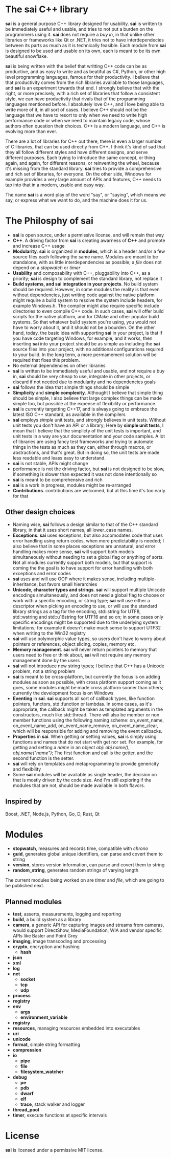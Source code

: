 # The sai C++ library
**sai** is a general purpose C++ library designed for usability. **sai** is written to be immediately useful and usable, and tries to not put a burden on the programmers using it.
**sai** does not require a *buy in*, in that unlike other libraries or frameworks like Qt or .NET, it tries
not to have interdependecies between its parts as much as it is technically feasible. Each module from **sai** is designed to be used and usable on its own, each is meant to be its own beautiful snowflake.

**sai** is being written with the belief that writting C++ code can be as productive, and as easy to write and as beatiful as C#, Python, or other high level programming languages, famous for their productivity. I believe that that productivity comes from the rich libraries available to those languages, and **sai** is an experiment towards that end.
I strongly believe that with the right, or more precisely, with a rich set of libraries that follow a consistent style, we can have productivity that rivals
that of the programming languages mentioned before.
I absolutely love C++, and I love being able to write more of it, in all sort of cases. I believe C++ should not be the language that we have to resort to
only when we need to write high performance code or when we need to maintain legacy code, whose authors often question their choices. C++ is a modern language, and C++ is evolving 
more than ever.

There are a lot of libraries for C++ out there, there is even a larger number of C libraries, that can be used directly from C++.
I think it's kind of sad that they all follow different styles and have different designs, and serve different purposes.
Each trying to introduce the same concept, or thing again, and again, for different reasons, or reinventing the wheel, because it's missing from the standard library. **sai** tries to provide a comprehensive and rich set of libraries, for everyone. On the other side, Windows for example provides a very large amount of APIs and features, C++ needs to tap into that in a modern, usable and easy way.

The name **sai** is a word play of the word "say", or "saying", which means we say, or express what we want to do, and the machine does it for us.

# The Philosphy of sai
- **sai** is open source, under a permissive license, and will remain that way
- **C++**. A driving factor from **sai** is creating awarness of **C++** and promote and increase C++ usage
- **Modularity**. **sai** is organized in **modules**, which is a header and/or a few source files each following the same name. Modules are meant to be standalone, with as little interdependencies as possible; a *file* does not depend on a *stopwatch* or *timer*
- **Usability** and composability with C++, pluggability into C++, as a priority; **sai** is design to complement the standard library, not replace it
- **Build systems, and sai integration in your projects**. No build system should be required. However, in some modules the reality is that even without dependencies, just writing code against the native platform might require a build system to resolve the system include headers, for example Windows.h. The compiler might also require specific include directories to even compile C++ code. In such cases, **sai** will offer build scripts for the native platform, and for CMake and other popular build systems. So that whatever build system you're using, you would not have to worry about it, and it should not be a bourden. On the other hand, today, the basic idea with supporting **sai** in your project, is that if you have code targeting Windows, for example, and it works, then inserting **sai** into your project should be as simple as including the **sai** source files into your project, with no additional configurations required to your build. In the long term, a more permamement solution will be required that fixes this problem.
- No external dependencies on other libraries
- **sai** is written to be immediately useful and usable, and not require a buy in, **sai** should be very cheap to use, integrate in other projects, or discard if not needed due to modularity and no dependencies goals
- **sai** follows the idea that simple things should be simple
- **Simplicity** and **simple complexity**. Althought I believe that simple thing should be simple, I also believe that large complex things can be made simple too, but possible at the expense of flexibility or performance. 
- **sai** is currently targetting C++17, and is always going to embrace the latest ISO C++ standard, as available in the compilers
- **sai** employs *simple* unit tests, and strongly believes in unit tests. Without unit tests you don't have an API or a library; Here by **simple unit tests**, I mean that I believe that the simplicty of the unit tests is important, and unit tests in a way are your documentation and your code samples. A lot of libraries are using fancy test frameworks and trying to automate things in the tests as much as they can, either through macros, or abstractions, and that's great. But in doing so, the unit tests are made less readable and leass easy to understand.
- **sai** is not stable, APIs might change
- performance is not the driving factor, but **sai** is not designed to be slow, if something is slower than expected it was not done intentionally so
- **sai** is meant to be comprehensive and rich
- **sai** is a work in progress, modules might be re-arranged 
- **Contributions**. contributions are welcomed, but at this time it's too early for that

## Other design choices
- Naming wise, **sai** follows a design similar to that of the C++ standard library, in that it uses short names, all lower_case names. 
- **Exceptions**. **sai** uses exceptions, but also accomodates code that uses error handling using return codes, when more predictability is needed; I also believe that in some places exceptions are unnatural, and error handling makes more sense, **sai** will support both models simultaneously without needing to set a global flag or anything of sorts. Not all modules currently support both models, but that support is coming the the goal is to have support for error handling with both exceptions and error codes
- **sai** uses and will use OOP where it makes sense, including multiple-inheritance, but favors small hierarchies
- **Unicode, character types and strings**. **sai** will support multiple Unicode encodings simultaneously, and does not need a global flag to choose or work with a specific encoding, or string type; **sai** will use either a descriptor when picking an encoding to use, or will use the standard library strings as a tag for the encoding, std::string for UTF8, std::wstring and std::u16string for UTF16 and so on; in some cases only specific encodings might be supported due to the underlying system limitations; for example it doesn't make much sense to support UTF32 when writing to the Win32 registry
- **sai** will use polymorphic value types, so users don't have to worry about pointers or references, object slicing, copies, memory etc.
- **Memory management**. **sai** will never return pointers to memory that users need to free or think about, **sai** will not require any memory management done by the users
- **sai** will not introduce new string types; I believe that C++ has a Unicode problem, not a string problem
- **sai** is meant to be cross-platform, but currently the focus is on adding modules as soon as possible, with cross platform support coming as it goes, some modules might be made cross platform sooner than others; currently the development focus is on Windows
- **Eventing** in **sai**. **sai** supports all sort of callback types, like function pointers, functors, std::function or lambdas. In some cases, as it's appropriate, the callback might be taken as templated arguments in the constructors, much like std::thread. There will also be member or non member functions using the following naming scheme: on_event_name, on_event_name_add, on_event_name_remove, on_event_name_clear, which will be responsible for adding and removing the event callbacks.
- **Properties** in **sai**. When getting or setting values, **sai** is simply using functions and names that do not start with get nor set. For example, for getting and setting a *name* in an object *obj*: *obj.name()*, *obj.name("name")*; The first function and call is the getter, and the second function is the setter.
- **sai** will rely on templates and metaprogramming to provide genericity and flexibility
- Some **sai** modules will be available as single header, the decision on that is mostly driven by the code size. And I'm still exploring if the modules that are not, should be made available in both flavors.

## Inspired by

Boost, .NET, Node.js, Python, Go, D, Rust, Qt

# Modules 
- **stopwatch**, measures and records time, compatible with *chrono*
- **guid**, generates global unique identifiers, can parse and covert them to string 
- **version**, stores version information, can parse and covert them to string
- **random_string**, generates random strings of varying length

The current modules being worked on are *timer* and *file*, which are going to be published next.

## Planned modules
- **test**, asserts, measurements, logging and reporting
- **build**, a build system as a library
- **camera**, a generic API for capturing images and streams from cameras, would support DirectShow, MediaFoundation, WIA and vendor specific APIs like Basler and Point Grey
- **imaging**, image transcoding and processing
- **crypto**, encryption and hashing
  - **hash**
- **json**
- **xml**
- **log**
- **net**
  - **socket**
  - **tcp**
  - **udp**
- **process**
- **registry**
- **env**
  - **args**
  - **environment_variable**
- **registry**
- **resources**, managing resources embedded into executables
- **uri**
- **unicode**
- **format**, simple string formatting
- **compression**
- **io**
  - **pipe**
  - **file**
  - **filesystem_watcher**
- **debug**
  - **pe**
  - **pdb**
  - **dwarf**
  - **elf**
  - **trace**, stack walker and logger
- **thread_pool**
- **timer**, execute functions at specific intervals

# License
**sai** is licensed under a permissive MIT license.
